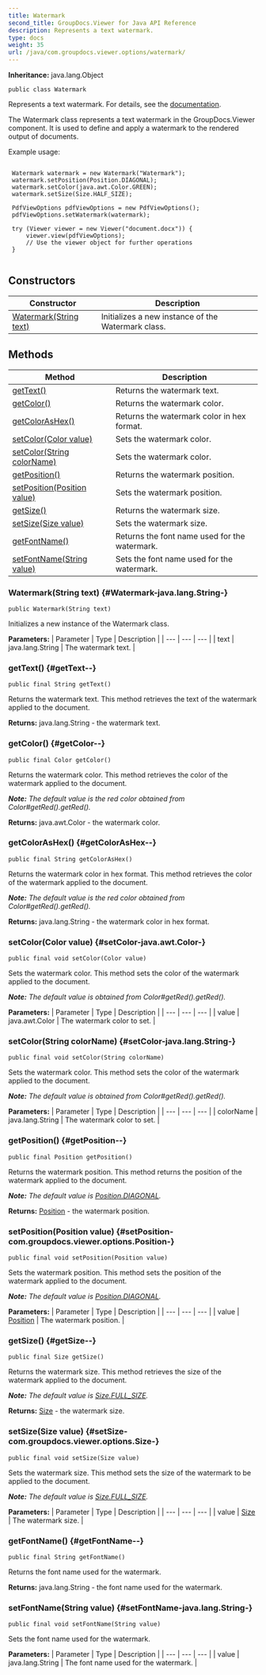 ```yaml
---
title: Watermark
second_title: GroupDocs.Viewer for Java API Reference
description: Represents a text watermark.
type: docs
weight: 35
url: /java/com.groupdocs.viewer.options/watermark/
---
```

**Inheritance:**
java.lang.Object
```
public class Watermark
```

Represents a text watermark. For details, see the [documentation][].

The Watermark class represents a text watermark in the GroupDocs.Viewer component. It is used to define and apply a watermark to the rendered output of documents.

Example usage:

```

 Watermark watermark = new Watermark("Watermark");
 watermark.setPosition(Position.DIAGONAL);
 watermark.setColor(java.awt.Color.GREEN);
 watermark.setSize(Size.HALF_SIZE);

 PdfViewOptions pdfViewOptions = new PdfViewOptions();
 pdfViewOptions.setWatermark(watermark);

 try (Viewer viewer = new Viewer("document.docx")) {
     viewer.view(pdfViewOptions);
     // Use the viewer object for further operations
 }
 
```


[documentation]: https://docs.groupdocs.com/viewer/net/add-text-watermark/
## Constructors

| Constructor | Description |
| --- | --- |
| [Watermark(String text)](#Watermark-java.lang.String-) | Initializes a new instance of the  Watermark  class. |
## Methods

| Method | Description |
| --- | --- |
| [getText()](#getText--) | Returns the watermark text. |
| [getColor()](#getColor--) | Returns the watermark color. |
| [getColorAsHex()](#getColorAsHex--) | Returns the watermark color in hex format. |
| [setColor(Color value)](#setColor-java.awt.Color-) | Sets the watermark color. |
| [setColor(String colorName)](#setColor-java.lang.String-) | Sets the watermark color. |
| [getPosition()](#getPosition--) | Returns the watermark position. |
| [setPosition(Position value)](#setPosition-com.groupdocs.viewer.options.Position-) | Sets the watermark position. |
| [getSize()](#getSize--) | Returns the watermark size. |
| [setSize(Size value)](#setSize-com.groupdocs.viewer.options.Size-) | Sets the watermark size. |
| [getFontName()](#getFontName--) | Returns the font name used for the watermark. |
| [setFontName(String value)](#setFontName-java.lang.String-) | Sets the font name used for the watermark. |
### Watermark(String text) {#Watermark-java.lang.String-}
```
public Watermark(String text)
```


Initializes a new instance of the  Watermark  class.

**Parameters:**
| Parameter | Type | Description |
| --- | --- | --- |
| text | java.lang.String | The watermark text. |

### getText() {#getText--}
```
public final String getText()
```


Returns the watermark text. This method retrieves the text of the watermark applied to the document.

**Returns:**
java.lang.String - the watermark text.
### getColor() {#getColor--}
```
public final Color getColor()
```


Returns the watermark color. This method retrieves the color of the watermark applied to the document.

***Note:** The default value is the red color obtained from Color\#getRed().getRed().*

**Returns:**
java.awt.Color - the watermark color.
### getColorAsHex() {#getColorAsHex--}
```
public final String getColorAsHex()
```


Returns the watermark color in hex format. This method retrieves the color of the watermark applied to the document.

***Note:** The default value is the red color obtained from Color\#getRed().getRed().*

**Returns:**
java.lang.String - the watermark color in hex format.
### setColor(Color value) {#setColor-java.awt.Color-}
```
public final void setColor(Color value)
```


Sets the watermark color. This method sets the color of the watermark applied to the document.

***Note:** The default value is obtained from Color\#getRed().getRed().*

**Parameters:**
| Parameter | Type | Description |
| --- | --- | --- |
| value | java.awt.Color | The watermark color to set. |

### setColor(String colorName) {#setColor-java.lang.String-}
```
public final void setColor(String colorName)
```


Sets the watermark color. This method sets the color of the watermark applied to the document.

***Note:** The default value is obtained from Color\#getRed().getRed().*

**Parameters:**
| Parameter | Type | Description |
| --- | --- | --- |
| colorName | java.lang.String | The watermark color to set. |

### getPosition() {#getPosition--}
```
public final Position getPosition()
```


Returns the watermark position. This method returns the position of the watermark applied to the document.

***Note:** The default value is [Position.DIAGONAL](../../com.groupdocs.viewer.options/position\#DIAGONAL).*

**Returns:**
[Position](../../com.groupdocs.viewer.options/position) - the watermark position.
### setPosition(Position value) {#setPosition-com.groupdocs.viewer.options.Position-}
```
public final void setPosition(Position value)
```


Sets the watermark position. This method sets the position of the watermark applied to the document.

***Note:** The default value is [Position.DIAGONAL](../../com.groupdocs.viewer.options/position\#DIAGONAL).*

**Parameters:**
| Parameter | Type | Description |
| --- | --- | --- |
| value | [Position](../../com.groupdocs.viewer.options/position) | The watermark position. |

### getSize() {#getSize--}
```
public final Size getSize()
```


Returns the watermark size. This method retrieves the size of the watermark applied to the document.

***Note:** The default value is [Size.FULL\_SIZE](../../com.groupdocs.viewer.options/size\#FULL-SIZE).*

**Returns:**
[Size](../../com.groupdocs.viewer.options/size) - the watermark size.
### setSize(Size value) {#setSize-com.groupdocs.viewer.options.Size-}
```
public final void setSize(Size value)
```


Sets the watermark size. This method sets the size of the watermark to be applied to the document.

***Note:** The default value is [Size.FULL\_SIZE](../../com.groupdocs.viewer.options/size\#FULL-SIZE).*

**Parameters:**
| Parameter | Type | Description |
| --- | --- | --- |
| value | [Size](../../com.groupdocs.viewer.options/size) | The watermark size. |

### getFontName() {#getFontName--}
```
public final String getFontName()
```


Returns the font name used for the watermark.

**Returns:**
java.lang.String - the font name used for the watermark.
### setFontName(String value) {#setFontName-java.lang.String-}
```
public final void setFontName(String value)
```


Sets the font name used for the watermark.

**Parameters:**
| Parameter | Type | Description |
| --- | --- | --- |
| value | java.lang.String | The font name used for the watermark. |

